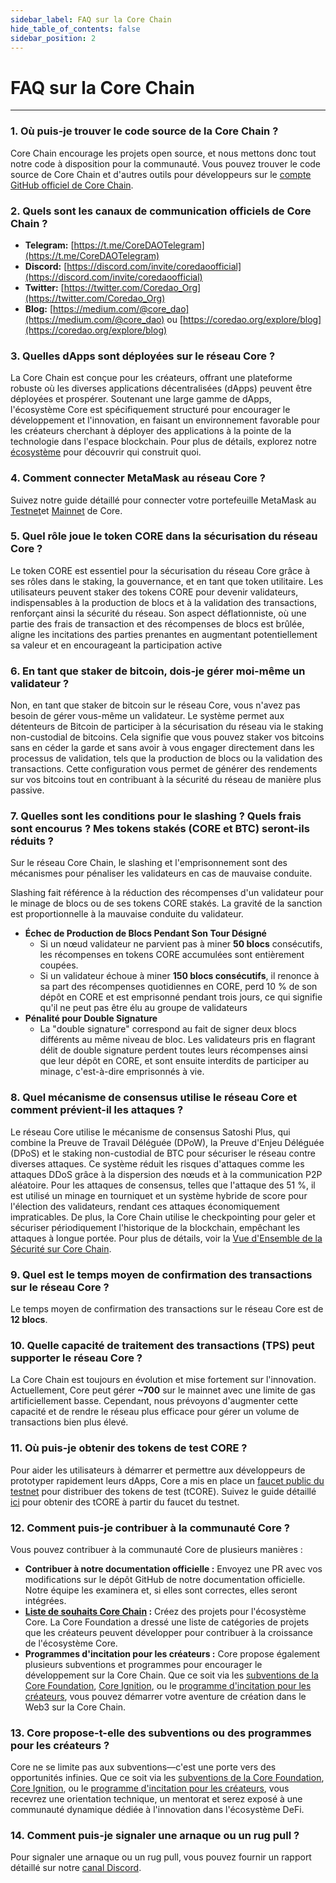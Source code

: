 ```yaml
---
sidebar_label: FAQ sur la Core Chain
hide_table_of_contents: false
sidebar_position: 2
---
```


# FAQ sur la Core Chain

---

### 1. Où puis-je trouver le code source de la Core Chain ?

Core Chain encourage les projets open source, et nous mettons donc tout notre code à disposition pour la communauté. Vous pouvez trouver le code source de Core Chain et d'autres outils pour développeurs sur le [compte GitHub officiel de Core Chain](https://github.com/coredao-org).

### 2. Quels sont les canaux de communication officiels de Core Chain ?

- **Telegram:** [https://t.me/CoreDAOTelegram](https://t.me/CoreDAOTelegram)
- **Discord:** [https://discord.com/invite/coredaoofficial](https://discord.com/invite/coredaoofficial)
- **Twitter:** [https://twitter.com/Coredao_Org](https://twitter.com/Coredao_Org)
- **Blog:** [https://medium.com/@core_dao](https://medium.com/@core_dao) ou [https://coredao.org/explore/blog](https://coredao.org/explore/blog)

<!-- ### 3. How to query the current system parameters?
     -->

### 3. Quelles dApps sont déployées sur le réseau Core ?

La Core Chain est conçue pour les créateurs, offrant une plateforme robuste où les diverses applications décentralisées (dApps) peuvent être déployées et prospérer. Soutenant une large gamme de dApps, l'écosystème Core est spécifiquement structuré pour encourager le développement et l'innovation, en faisant un environnement favorable pour les créateurs cherchant à déployer des applications à la pointe de la technologie dans l'espace blockchain. Pour plus de détails, explorez notre [écosystème](https://coredao.org/explore/ecosystem) pour découvrir qui construit quoi.

### 4. Comment connecter MetaMask au réseau Core ?

Suivez notre guide détaillé pour connecter votre portefeuille MetaMask au [Testnet](https://rumeelhussainbnb.github.io/CoreDAODocs/docs/Dev-Guide/core-testnet-wallet-config)et [Mainnet](https://rumeelhussainbnb.github.io/CoreDAODocs/docs/Dev-Guide/core-mainnet-wallet-config) de Core.

### 5. Quel rôle joue le token CORE dans la sécurisation du réseau Core ?

Le token CORE est essentiel pour la sécurisation du réseau Core grâce à ses rôles dans le staking, la gouvernance, et en tant que token utilitaire. Les utilisateurs peuvent staker des tokens CORE pour devenir validateurs, indispensables à la production de blocs et à la validation des transactions, renforçant ainsi la sécurité du réseau. Son aspect déflationniste, où une partie des frais de transaction et des récompenses de blocs est brûlée, aligne les incitations des parties prenantes en augmentant potentiellement sa valeur et en encourageant la participation active

### 6. En tant que staker de bitcoin, dois-je gérer moi-même un validateur ?

Non, en tant que staker de bitcoin sur le réseau Core, vous n'avez pas besoin de gérer vous-même un validateur. Le système permet aux détenteurs de Bitcoin de participer à la sécurisation du réseau via le staking non-custodial de bitcoins. Cela signifie que vous pouvez staker vos bitcoins sans en céder la garde et sans avoir à vous engager directement dans les processus de validation, tels que la production de blocs ou la validation des transactions. Cette configuration vous permet de générer des rendements sur vos bitcoins tout en contribuant à la sécurité du réseau de manière plus passive.

### 7. Quelles sont les conditions pour le slashing ? Quels frais sont encourus ? Mes tokens stakés (CORE et BTC) seront-ils réduits ?

Sur le réseau Core Chain, le slashing et l'emprisonnement sont des mécanismes pour pénaliser les validateurs en cas de mauvaise conduite.

Slashing fait référence à la réduction des récompenses d'un validateur pour le minage de blocs ou de ses tokens CORE stakés. La gravité de la sanction est proportionnelle à la mauvaise conduite du validateur.

- **Échec de Production de Blocs Pendant Son Tour Désigné**
  - Si un nœud validateur ne parvient pas à miner **50 blocs** consécutifs, les récompenses en tokens CORE accumulées sont entièrement coupées.
  - Si un validateur échoue à miner **150 blocs consécutifs**, il renonce à sa part des récompenses quotidiennes en CORE, perd 10 % de son dépôt en CORE et est emprisonné pendant trois jours, ce qui signifie qu'il ne peut pas être élu au groupe de validateurs
- **Pénalité pour Double Signature**
  - La "double signature" correspond au fait de signer deux blocs différents au même niveau de bloc. Les validateurs pris en flagrant délit de double signature perdent toutes leurs récompenses ainsi que leur dépôt en CORE, et sont ensuite interdits de participer au minage, c'est-à-dire emprisonnés à vie.

### 8. Quel mécanisme de consensus utilise le réseau Core et comment prévient-il les attaques ?

Le réseau Core utilise le mécanisme de consensus Satoshi Plus, qui combine la Preuve de Travail Déléguée (DPoW), la Preuve d'Enjeu Déléguée (DPoS) et le staking non-custodial de BTC pour sécuriser le réseau contre diverses attaques. Ce système réduit les risques d'attaques comme les attaques DDoS grâce à la dispersion des nœuds et à la communication P2P aléatoire. Pour les attaques de consensus, telles que l'attaque des 51 %, il est utilisé un minage en tourniquet et un système hybride de score pour l'élection des validateurs, rendant ces attaques économiquement impraticables. De plus, la Core Chain utilise le checkpointing pour geler et sécuriser périodiquement l'historique de la blockchain, empêchant les attaques à longue portée. Pour plus de détails, voir la [Vue d'Ensemble de la Sécurité sur Core Chain](https://docs.coredao.org/core-white-paper-v1.0.7/satoshi-plus-consensus/security).

### 9. Quel est le temps moyen de confirmation des transactions sur le réseau Core ?

Le temps moyen de confirmation des transactions sur le réseau Core est de **12 blocs**.

### 10. Quelle capacité de traitement des transactions (TPS) peut supporter le réseau Core ?

La Core Chain est toujours en évolution et mise fortement sur l'innovation. Actuellement, Core peut gérer **~700** sur le mainnet avec une limite de gas artificiellement basse. Cependant, nous prévoyons d'augmenter cette capacité et de rendre le réseau plus efficace pour gérer un volume de transactions bien plus élevé.

<!-- ### 11. What is the address format of Core? Does it support multiple formats?
    

### 12. What are possible causes of transaction failure on the core network? -->

### 11. Où puis-je obtenir des tokens de test CORE ?

Pour aider les utilisateurs à démarrer et permettre aux développeurs de prototyper rapidement leurs dApps, Core a mis en place un [faucet public du testnet](https://scan.test.btcs.network/faucet) pour distribuer des tokens de test (tCORE). Suivez le guide détaillé [ici](https://rumeelhussainbnb.github.io/CoreDAODocs/docs/Dev-Guide/core-faucet) pour obtenir des tCORE à partir du faucet du testnet.

### 12. Comment puis-je contribuer à la communauté Core ?

Vous pouvez contribuer à la communauté Core de plusieurs manières :

- **Contribuer à notre documentation officielle :** Envoyez une PR avec vos modifications sur le dépôt GitHub de notre documentation officielle. Notre équipe les examinera et, si elles sont correctes, elles seront intégrées.
- **[Liste de souhaits Core Chain](https://github.com/coredao-org/core-community-contributions) :** Créez des projets pour l'écosystème Core. La Core Foundation a dressé une liste de catégories de projets que les créateurs peuvent développer pour contribuer à la croissance de l'écosystème Core.
- **Programmes d'incitation pour les créateurs :** Core propose également plusieurs subventions et programmes pour encourager le développement sur la Core Chain. Que ce soit via les [subventions de la Core Foundation](https://coredaofoundation.org/fund-your-project), [Core Ignition](https://ignition.coredao.org/), ou le [programme d'incitation pour les créateurs](https://coredao.org/initiatives/incentiveprogram), vous pouvez démarrer votre aventure de création dans le Web3 sur la Core Chain.

### 13. Core propose-t-elle des subventions ou des programmes pour les créateurs ?

Core ne se limite pas aux subventions—c'est une porte vers des opportunités infinies. Que ce soit via les [subventions de la Core Foundation](https://coredaofoundation.org/fund-your-project), [Core Ignition](https://ignition.coredao.org/), ou le [programme d'incitation pour les créateurs](https://coredao.org/initiatives/incentiveprogram), vous recevrez une orientation technique, un mentorat et serez exposé à une communauté dynamique dédiée à l'innovation dans l'écosystème DeFi.

### 14. Comment puis-je signaler une arnaque ou un rug pull ?

Pour signaler une arnaque ou un rug pull, vous pouvez fournir un rapport détaillé sur notre [canal Discord](https://discord.com/invite/coredaoofficial).
